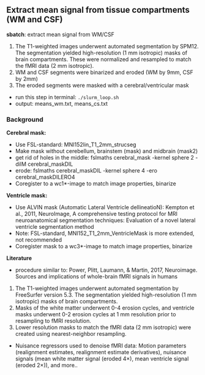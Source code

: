 ## Extract mean signal from tissue compartments (WM and CSF)

**sbatch**: extract mean signal from WM/CSF
1. The T1-weighted images underwent automated segmentation by SPM12. The segmentation yielded high-resolution (1 mm isotropic) masks of brain compartments. These were normalized and resampled to match the fMRI data (2 mm isotropic).
2. WM and CSF segments were binarized and eroded (WM by 9mm, CSF by 2mm)
3. The eroded segments were masked with a cerebral/ventricular mask
- run this step in terminal: `./slurm_loop.sh`
- output: means_wm.txt, means_cs.txt

### Background

**Cerebral mask:**
- Use FSL-standard: MNI152lin_T1_2mm_strucseg
- Make mask without cerebellum, brainstem (mask) and midbrain (mask2)
- get rid of holes in the middle: fslmaths cerebral_mask -kernel sphere 2 -dilM cerebral_maskDIL
- erode: fslmaths cerebral_maskDIL -kernel sphere 4 -ero cerebral_maskDILERO4
- Coregister to a wc1*-image to match image properties, binarize

**Ventricle mask:**
- Use ALVIN mask (Automatic Lateral Ventricle dellineatioN): Kempton et al., 2011, NeuroImage, A comprehensive testing protocol for MRI neuroanatomical segmentation techniques: Evaluation of a novel lateral ventricle segmentation method
- Note: FSL-standard, MNI152_T1_2mm_VentricleMask is more extended, not recommended
- Coregister mask to a wc3*-image to match image properties, binarize

**Literature**
- procedure similar to: Power, Plitt, Laumann, & Martin, 2017, Neuroimage. Sources and implications of whole-brain fMRI signals in humans
1.	The T1-weighted images underwent automated segmentation by FreeSurfer version 5.3. The segmentation yielded high-resolution (1 mm isotropic) masks of brain compartments.
2.	Masks of the white matter underwent 0-4 erosion cycles, and ventricle masks underwent 0-2 erosion cycles at 1 mm resolution prior to resampling to fMRI resolution.
3.	Lower resolution masks to match the fMRI data (2 mm isotropic) were created using nearest-neighbor resampling.
- Nuisance regressors used to denoise fMRI data: Motion parameters (realignment estimates, realignment estimate derivatives), nuisance signals (mean white matter signal (eroded 4×), mean ventricle signal (eroded 2×)), and more..
